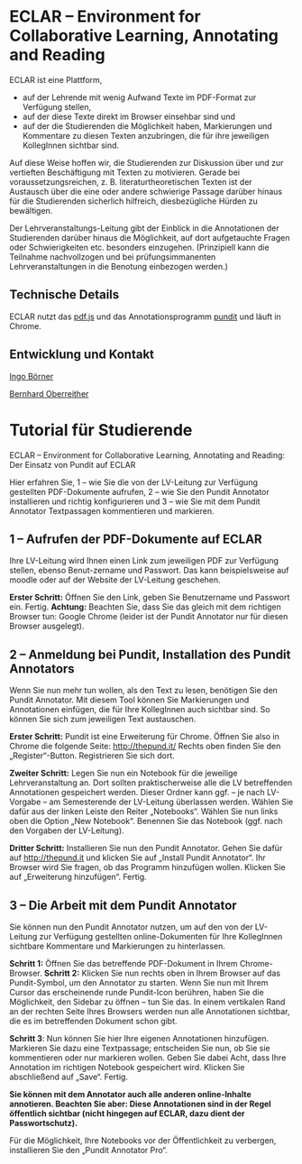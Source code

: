 # ECLAR – Environment for Collaborative Learning, Annotating and Reading

ECLAR ist eine Plattform,

* auf der Lehrende mit wenig Aufwand Texte im PDF-Format zur Verfügung stellen,
* auf der diese Texte direkt im Browser einsehbar sind und
* auf der die Studierenden die Möglichkeit haben, Markierungen und Kommentare zu diesen Texten anzubringen, die für ihre jeweiligen KollegInnen sichtbar sind.

Auf diese Weise hoffen wir, die Studierenden zur Diskussion über und zur vertieften Beschäftigung mit Texten zu motivieren. Gerade bei voraussetzungsreichen, z. B. literaturtheoretischen Texten ist der Austausch über die eine oder andere schwierige Passage darüber hinaus für die Studierenden sicherlich hilfreich, diesbezügliche Hürden zu bewältigen.

Der Lehrveranstaltungs-Leitung gibt der Einblick in die Annotationen der Studierenden darüber hinaus die Möglichkeit, auf dort aufgetauchte Fragen oder Schwierigkeiten etc. besonders einzugehen. (Prinzipiell kann die Teilnahme nachvollzogen und bei prüfungsimmanenten Lehrveranstaltungen in die Benotung einbezogen werden.)

## Technische Details

ECLAR nutzt das [pdf.js](https://github.com/mozilla/pdf.js) und das Annotationsprogramm [pundit](http://thepund.it/) und läuft in Chrome.

## Entwicklung und Kontakt
[Ingo Börner](mailto:ingo.boerner@univie.ac.at)

[Bernhard Oberreither](mailto:bernhard.oberreither@univie.ac.at)


# Tutorial für Studierende

ECLAR – Environment for Collaborative Learning, Annotating and Reading: Der Einsatz von Pundit auf ECLAR 

Hier erfahren Sie,
1 – wie Sie die von der LV-Leitung zur Verfügung gestellten PDF-Dokumente aufrufen,
2 – wie Sie den Pundit Annotator installieren und richtig konfigurieren und
3 – wie Sie mit dem Pundit Annotator Textpassagen kommentieren und markieren.


## 1 – Aufrufen der PDF-Dokumente auf ECLAR

Ihre LV-Leitung wird Ihnen einen Link zum jeweiligen PDF zur Verfügung stellen, ebenso Benut-zername und Passwort. Das kann beispielsweise auf moodle oder auf der Website der LV-Leitung geschehen.

<b>Erster Schritt:</b> Öffnen Sie den Link, geben Sie Benutzername und Passwort ein. Fertig.
<b>Achtung:</b> Beachten Sie, dass Sie das gleich mit dem richtigen Browser tun: Google Chrome (leider ist der Pundit Annotator nur für diesen Browser ausgelegt).


## 2 – Anmeldung bei Pundit, Installation des Pundit Annotators

Wenn Sie nun mehr tun wollen, als den Text zu lesen, benötigen Sie den Pundit Annotator. Mit diesem Tool können Sie Markierungen und Annotationen einfügen, die für Ihre KollegInnen auch sichtbar sind. So können Sie sich zum jeweiligen Text austauschen. 

<b>Erster Schritt:</b> Pundit ist eine Erweiterung für Chrome. Öffnen Sie also in Chrome die folgende Seite: http://thepund.it/
Rechts oben finden Sie den „Register“-Button. Registrieren Sie sich dort.

<b>Zweiter Schritt:</b> Legen Sie nun ein Notebook für die jeweilige Lehrveranstaltung an. Dort sollten praktischerweise alle die LV betreffenden Annotationen gespeichert werden. Dieser Ordner kann ggf. – je nach LV-Vorgabe – am Semesterende der LV-Leitung überlassen werden.
Wählen Sie dafür aus der linken Leiste den Reiter „Notebooks“.
Wählen Sie nun links oben die Option „New Notebook“. Benennen Sie das Notebook (ggf. nach den Vorgaben der LV-Leitung).

<b>Dritter Schritt:</b> Installieren Sie nun den Pundit Annotator. Gehen Sie dafür auf http://thepund.it und klicken Sie auf „Install Pundit Annotator“.
Ihr Browser wird Sie fragen, ob das Programm hinzufügen wollen. Klicken Sie auf „Erweiterung hinzufügen“. Fertig.


## 3 – Die Arbeit mit dem Pundit Annotator

Sie können nun den Pundit Annotator nutzen, um auf den von der LV-Leitung zur Verfügung gestellten online-Dokumenten für Ihre KollegInnen sichtbare Kommentare und Markierungen zu hinterlassen.

<b>Schritt 1:</b> Öffnen Sie das betreffende PDF-Dokument in Ihrem Chrome-Browser.
<b>Schritt 2:</b> Klicken Sie nun rechts oben in Ihrem Browser auf das Pundit-Symbol, um den Annotator zu starten.
Wenn Sie nun mit Ihrem Cursor das erscheinende runde Pundit-Icon berühren, haben Sie die Möglichkeit, den Sidebar zu öffnen – tun Sie das. In einem vertikalen Rand an der rechten Seite Ihres Browsers werden nun alle Annotationen sichtbar, die es im betreffenden Dokument schon gibt.

<b>Schritt 3</b>: Nun können Sie hier Ihre eigenen Annotationen hinzufügen. Markieren Sie dazu eine Textpassage; entscheiden Sie nun, ob Sie sie kommentieren oder nur markieren wollen.
Geben Sie dabei Acht, dass Ihre Annotation im richtigen Notebook gespeichert wird.
Klicken Sie abschließend auf „Save“. Fertig.

<b>Sie können mit dem Annotator auch alle anderen online-Inhalte annotieren. Beachten Sie aber: Diese Annotationen sind in der Regel öffentlich sichtbar (nicht hingegen auf ECLAR, dazu dient der Passwortschutz).</b>

Für die Möglichkeit, Ihre Notebooks vor der Öffentlichkeit zu verbergen, installieren Sie den „Pundit Annotator Pro“.


